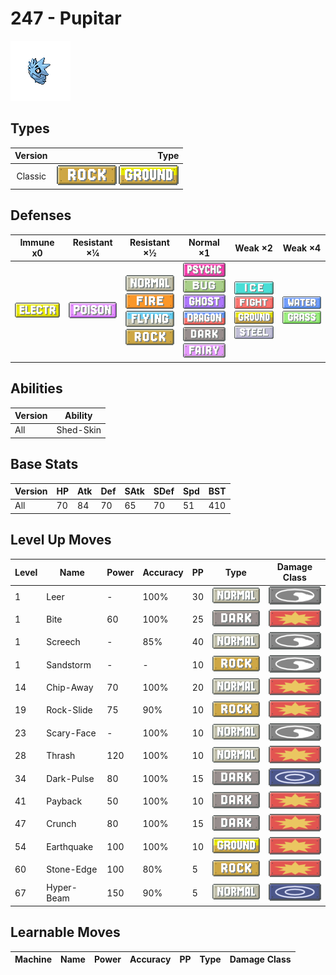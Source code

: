 # 247 - Pupitar

![pupitar](../img/pokemon/247.png)

## Types

| Version | Type                                                              |
| :-----: | ----------------------------------------------------------------: |
| Classic | ![rock](../img/types/rock.png) ![ground](../img/types/ground.png) |

## Defenses

| Immune x0                              | Resistant ×¼                       | Resistant ×½                                                                                                                                    | Normal ×1                                                                                                                                                                                                                 | Weak ×2                                                                                                                                             | Weak ×4                                                               |
| -------------------------------------- | ---------------------------------- | ----------------------------------------------------------------------------------------------------------------------------------------------- | ------------------------------------------------------------------------------------------------------------------------------------------------------------------------------------------------------------------------- | --------------------------------------------------------------------------------------------------------------------------------------------------- | --------------------------------------------------------------------- |
| ![electric](../img/types/electric.png) | ![poison](../img/types/poison.png) | ![normal](../img/types/normal.png)<br/>![fire](../img/types/fire.png)<br/>![flying](../img/types/flying.png)<br/>![rock](../img/types/rock.png) | ![psychic](../img/types/psychic.png)<br/>![bug](../img/types/bug.png)<br/>![ghost](../img/types/ghost.png)<br/>![dragon](../img/types/dragon.png)<br/>![dark](../img/types/dark.png)<br/>![fairy](../img/types/fairy.png) | ![ice](../img/types/ice.png)<br/>![fighting](../img/types/fighting.png)<br/>![ground](../img/types/ground.png)<br/>![steel](../img/types/steel.png) | ![water](../img/types/water.png)<br/>![grass](../img/types/grass.png) |

## Abilities

| Version | Ability   |
| ------- | --------- |
| All     | Shed-Skin |

## Base Stats

| Version | HP | Atk | Def | SAtk | SDef | Spd | BST |
| ------- | -- | --- | --- | ---- | ---- | --- | --- |
| All     | 70 | 84  | 70  | 65   | 70   | 51  | 410 |

## Level Up Moves

| Level | Name       | Power | Accuracy | PP | Type                               | Damage Class                           |
| ----- | ---------- | ----- | -------- | -- | ---------------------------------- | -------------------------------------- |
| 1     | Leer       | -     | 100%     | 30 | ![normal](../img/types/normal.png) | ![status](../img/types/status.png)     |
| 1     | Bite       | 60    | 100%     | 25 | ![dark](../img/types/dark.png)     | ![physical](../img/types/physical.png) |
| 1     | Screech    | -     | 85%      | 40 | ![normal](../img/types/normal.png) | ![status](../img/types/status.png)     |
| 1     | Sandstorm  | -     | -        | 10 | ![rock](../img/types/rock.png)     | ![status](../img/types/status.png)     |
| 14    | Chip-Away  | 70    | 100%     | 20 | ![normal](../img/types/normal.png) | ![physical](../img/types/physical.png) |
| 19    | Rock-Slide | 75    | 90%      | 10 | ![rock](../img/types/rock.png)     | ![physical](../img/types/physical.png) |
| 23    | Scary-Face | -     | 100%     | 10 | ![normal](../img/types/normal.png) | ![status](../img/types/status.png)     |
| 28    | Thrash     | 120   | 100%     | 10 | ![normal](../img/types/normal.png) | ![physical](../img/types/physical.png) |
| 34    | Dark-Pulse | 80    | 100%     | 15 | ![dark](../img/types/dark.png)     | ![special](../img/types/special.png)   |
| 41    | Payback    | 50    | 100%     | 10 | ![dark](../img/types/dark.png)     | ![physical](../img/types/physical.png) |
| 47    | Crunch     | 80    | 100%     | 15 | ![dark](../img/types/dark.png)     | ![physical](../img/types/physical.png) |
| 54    | Earthquake | 100   | 100%     | 10 | ![ground](../img/types/ground.png) | ![physical](../img/types/physical.png) |
| 60    | Stone-Edge | 100   | 80%      | 5  | ![rock](../img/types/rock.png)     | ![physical](../img/types/physical.png) |
| 67    | Hyper-Beam | 150   | 90%      | 5  | ![normal](../img/types/normal.png) | ![special](../img/types/special.png)   |

## Learnable Moves

| Machine | Name | Power | Accuracy | PP | Type | Damage Class |
| ------- | ---- | ----- | -------- | -- | ---- | ------------ |